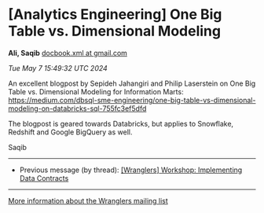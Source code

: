 


[Analytics Engineering] One Big Table vs. Dimensional Modeling
==============================================================


**Ali, Saqib**
[docbook.xml at gmail.com](mailto:wranglers%40analyticsengineering.net?Subject=Re%3A%20%5BWranglers%5D%20One%20Big%20Table%20vs.%20Dimensional%20Modeling&In-Reply-To=%3CCABDm0O-3VJs2deSofmFReQ2NLqnn%3Dy4d6xxxQbZZMAptVYWzYQ%40mail.gmail.com%3E "[Wranglers] One Big Table vs. Dimensional Modeling")   

*Tue May 7 15:49:32 UTC 2024*  

An excellent blogpost by Sepideh Jahangiri and Philip Laserstein on One Big
Table vs. Dimensional Modeling for Information Marts:
<https://medium.com/dbsql-sme-engineering/one-big-table-vs-dimensional-modeling-on-databricks-sql-755fc3ef5dfd>

The blogpost is geared towards Databricks, but applies to Snowflake,
Redshift and Google BigQuery as well.

Saqib
  
  




---


* Previous message (by thread): [[Wranglers] Workshop: Implementing Data Contracts](000058.html)




---


[More information about the Wranglers
mailing list](https://analyticsengineering.net/mailman/listinfo/wranglers)  




